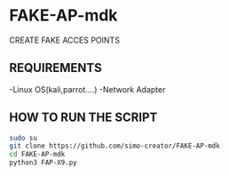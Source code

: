 # FAKE-AP-mdk
CREATE FAKE ACCES POINTS
## REQUIREMENTS
-Linux OS(kali,parrot....)
-Network Adapter
## HOW TO RUN THE SCRIPT
```bash
sudo su
git clone https://github.com/simo-creator/FAKE-AP-mdk
cd FAKE-AP-mdk
python3 FAP-X9.py
```

